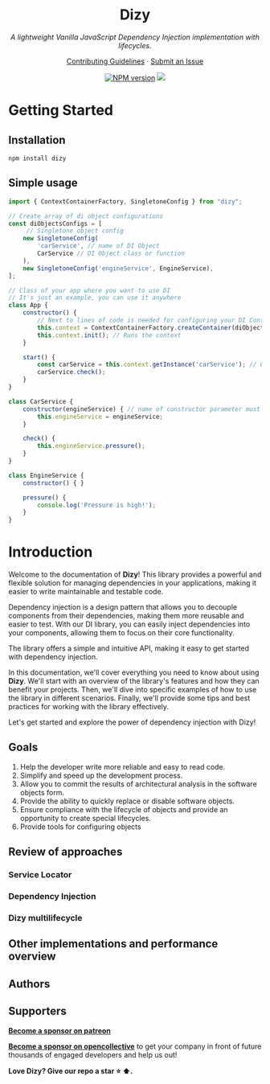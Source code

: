 <h1 align="center">Dizy</h1>

<p align="center"><em>A lightweight Vanilla JavaScript Dependency Injection implementation with lifecycles.</em></p>

<p align="center">
  <a href="CONTRIBUTING.md">Contributing Guidelines</a>
  ·
  <a href="https://github.com/hegelband/dizy/issues">Submit an Issue</a>
  <br>
</p>

<p align="center">
	<a href="https://www.npmjs.com/package/dizy" target="__blank"><img src="https://img.shields.io/npm/v/dizy?logo=npm&logoColor=fff&label=NPM+package&color=limegreen" alt="NPM version"></a>
	<a href="https://codecov.io/gh/kelian9/dizy" >
		<img src="https://codecov.io/gh/kelian9/dizy/graph/badge.svg?token=0ASEASXF1Q"/>
	</a>
</p>

# Getting Started

## Installation

```Shell
npm install dizy
```

## Simple usage

```javascript
import { ContextContainerFactory, SingletoneConfig } from "dizy";

// Create array of di object configurations
const diObjectsConfigs = [
     // Singletone object config
    new SingletoneConfig(
        'carService', // name of DI Object
        CarService // DI Object class or function
    ),
    new SingletoneConfig('engineService', EngineService),
];

// Class of your app where you want to use DI
// It's just an example, you can use it anywhere
class App {
    constructor() {
        // Next to lines of code is needed for configuring your DI Context
        this.context = ContextContainerFactory.createContainer(diObjectsConfigs, 'appContext');
        this.context.init(); // Runs the context
    }

    start() {
        const carService = this.context.getInstance('carService'); // Getting instance of your DI Object
        carService.check();
    }
}

class CarService {
    constructor(engineService) { // name of constructor parameter must be equal to name of object in DI Context
        this.engineService = engineService;
    }

    check() {
        this.engineService.pressure();
    }
}

class EngineService {
    constructor() { }

    pressure() {
        console.log('Pressure is high!');
    }
}


```
<!-- ### Describe DI Config -->

# Introduction

Welcome to the documentation of <strong>Dizy</strong>! This library provides a powerful and flexible solution for managing dependencies in your applications, making it easier to write maintainable and testable code.

Dependency injection is a design pattern that allows you to decouple components from their dependencies, making them more reusable and easier to test. With our DI library, you can easily inject dependencies into your components, allowing them to focus on their core functionality.

The library offers a simple and intuitive API, making it easy to get started with dependency injection.

In this documentation, we'll cover everything you need to know about using <strong>Dizy</strong>. We'll start with an overview of the library's features and how they can benefit your projects. Then, we'll dive into specific examples of how to use the library in different scenarios. Finally, we'll provide some tips and best practices for working with the library effectively.

Let's get started and explore the power of dependency injection with Dizy!

## Goals  

<!-- 1. Помочь разработчику писать более надежный и легко читаемый код.
2. Упростить и ускорить процесс разработки.
3. Позволить фиксировать результаты архитектурного анализа в форме объектов программного обеспечения
4. Обечпечить возможность быстрой замены или отключения объектов ПО
5. Гарантировать соблюдение жизненного цикла объектов и предоставить возможность создания особенных жизненных циклов
6. Предоставить инструменты конфигурирования самих объектов -->
1. Help the developer write more reliable and easy to read code.
2. Simplify and speed up the development process.
3. Allow you to commit the results of architectural analysis in the software objects form.
4. Provide the ability to quickly replace or disable software objects.
5. Ensure compliance with the lifecycle of objects and provide an opportunity to create special lifecycles.
6. Provide tools for configuring objects

## Review of approaches

### Service Locator


### Dependency Injection


### Dizy multilifecycle


## Other implementations and performance overview

## Authors

## Supporters

[**Become a sponsor on patreon**](https://www.patreon.com/Hegelband)  

[**Become a sponsor on opencollective**](https://opencollective.com/hegelband/projects/dizy-js) to get your company in front of future thousands of engaged developers and help us out!

**Love Dizy? Give our repo a star :star: :arrow_up:.**
